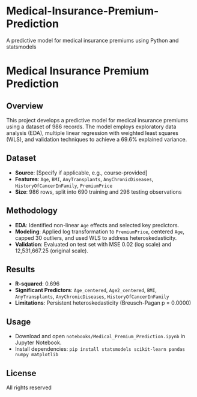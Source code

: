 # Medical-Insurance-Premium-Prediction
A predictive model for medical insurance premiums using Python and statsmodels

# Medical Insurance Premium Prediction

## Overview
This project develops a predictive model for medical insurance premiums using a dataset of 986 records. The model employs exploratory data analysis (EDA), multiple linear regression with weighted least squares (WLS), and validation techniques to achieve a 69.6% explained variance.

## Dataset
- **Source**: [Specify if applicable, e.g., course-provided]
- **Features**: `Age`, `BMI`, `AnyTransplants`, `AnyChronicDiseases`, `HistoryOfCancerInFamily`, `PremiumPrice`
- **Size**: 986 rows, split into 690 training and 296 testing observations

## Methodology
- **EDA**: Identified non-linear `Age` effects and selected key predictors.
- **Modeling**: Applied log transformation to `PremiumPrice`, centered `Age`, capped 30 outliers, and used WLS to address heteroskedasticity.
- **Validation**: Evaluated on test set with MSE 0.02 (log scale) and 12,531,667.25 (original scale).

## Results
- **R-squared**: 0.696
- **Significant Predictors**: `Age_centered`, `Age2_centered`, `BMI`, `AnyTransplants`, `AnyChronicDiseases`, `HistoryOfCancerInFamily`
- **Limitations**: Persistent heteroskedasticity (Breusch-Pagan p = 0.0000)

## Usage
- Download and open `notebooks/Medical_Premium_Prediction.ipynb` in Jupyter Notebook.
- Install dependencies: `pip install statsmodels scikit-learn pandas numpy matplotlib`

## License
All rights reserved
